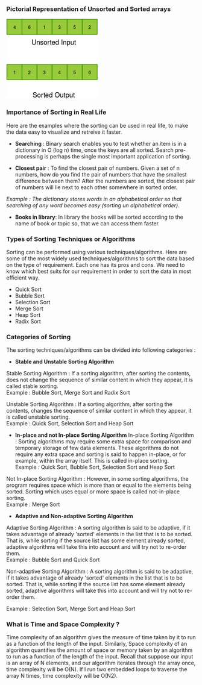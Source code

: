 ### Pictorial Representation of Unsorted and Sorted arrays 
<img src="images/array-example.png"/>

### Importance of Sorting in Real Life

Here are the examples where the sorting can be used in real life, to make the data easy to visualize and retreive it faster.

   - **Searching** : Binary search enables you to test whether an item is in a dictionary in O (log n) time, once the keys are all sorted. Search pre-processing is perhaps the single most important application of sorting.

   - **Closest pair** : To find the closest pair of numbers. Given a set of n numbers, how do you find the pair of numbers that have the smallest difference between them? After the numbers are sorted, the closest pair of numbers will lie next to each other somewhere in sorted order.
    
*Example : The dictionary stores words in an alphabetical order so that searching of any word becomes easy (sorting un alphabetical order).*

   - **Books in library**: In library the books will be sorted according to the name of book or topic so, that we can access them faster.

### Types of Sorting Techniques or Algorithms

Sorting can be performed using various techniques/algorithms. Here are some of the most widely used techniques/algorithms to sort the data based on the type of requirement. Each one has its pros and cons. We need to know which best suits for our requirement in order to sort the data in most efficient way.

  -  Quick Sort
  -  Bubble Sort
  -  Selection Sort
  -  Merge Sort
  -  Heap Sort
  -  Radix Sort

### Categories of Sorting

The sorting techniques/algorithms can be divided into following categories :

   - **Stable and Unstable Sorting Algorithm**

   Stable Sorting Algorithm : If a sorting algorithm, after sorting the contents, does not change the sequence of similar content in which they appear, it is called stable sorting.<br>
   Example : Bubble Sort, Merge Sort and Radix Sort<br>

   Unstable Sorting Algorithm : If a sorting algorithm, after sorting the contents, changes the sequence of similar content in which they appear, it is called unstable sorting.<br>
    Example : Quick Sort, Selection Sort and Heap Sort
    
   - **In-place and not In-place Sorting Algorithm**
    In-place Sorting Algorithm : Sorting algorithms may require some extra space for comparison and temporary storage of few data elements. These algorithms do not require any extra space and sorting is said to happen in-place, or for example, within the array itself. This is called in-place sorting. <br>
    Example : Quick Sort, Bubble Sort, Selection Sort and Heap Sort<br>

   Not In-place Sorting Algorithm : However, in some sorting algorithms, the program requires space which is more than or equal to the elements being sorted. Sorting which uses equal or more space is called not-in-place sorting. <br>
   Example : Merge Sort
   
   - **Adaptive and Non-adaptive Sorting Algorithm**

   Adaptive Sorting Algorithm : A sorting algorithm is said to be adaptive, if it takes advantage of already 'sorted' elements in the list that is to be sorted. That is, while sorting if the source list has some element already sorted, adaptive algorithms will take this into account and will try not to re-order them. <br>
   Example : Bubble Sort and Quick Sort<br>

   Non-adaptive Sorting Algorithm : A sorting algorithm is said to be adaptive, if it takes advantage of already 'sorted' elements in the list that is to be sorted. That is, while sorting if the source list has some element already sorted, adaptive algorithms will take this into account and will try not to re-order them.<br>
    
 Example : Selection Sort, Merge Sort and Heap Sort

### What is Time and Space Complexity ?

Time complexity of an algorithm gives the measure of time taken by it to run as a function of the length of the input. Similarly, Space complexity of an algorithm quantifies the amount of space or memory taken by an algorithm to run as a function of the length of the input. Recall that suppose our input is an array of N elements, and our algorithm iterates through the array once, time complexity will be O(N). If I run two embedded loops to traverse the array N times, time complexity will be O(N2).



